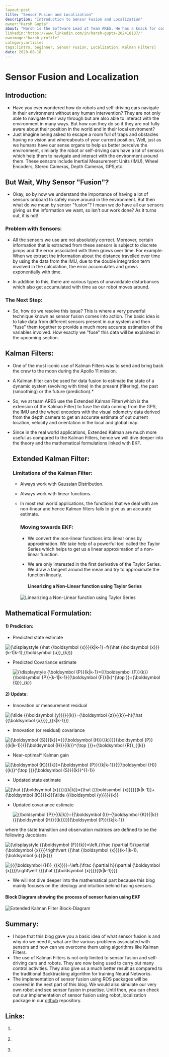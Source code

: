 ```yaml
---
layout:post
title: "Sensor Fusion and Localization"
description: "Introduction to Sensor Fusion and Localization"
owner:"Harsh Gupta"
about: "Harsh is the Software Lead at Team ARES. He has a knack for competitive programming, machine and deep learning and robotics."
linkedin:"https://www.linkedin.com/in/harsh-gupta-202418187/"
ownimage:"harsh_profile"
category:articles
tags:[intro, beginner, Sensor Fusion, Localization, Kalman Filters]
date: 2020-08-18
---
```


#  Sensor Fusion and Localization



## Introduction:

- Have you ever wondered how do robots and self-driving cars navigate in their environment without any human intervention? They are not only able to navigate their way through but are also able to interact with the environment in many ways. But how can they do so if they are not fully aware about their position in the world and in their local enviroment? 
- Just imagine being asked to escape a room full of traps and obstacles having no vision and whereabouts of your current position. Well, just as we humans have our sense organs to help us better perceive the environment, similarly the robot or self-driving cars have a lot of sensors which help them to navigate and interact with the environment around them. These sensors include Inertial Measurement Units (IMU), Wheel Encoders, Stereo Cameras, Depth Cameras, GPS,etc.

## But Wait, Why Sensor "Fusion"?

- Okay, so by now we understand the importance of having a lot of sensors onboard to safely move around in the environment. But then what do we mean by sensor "fusion"? I mean we do have all our sensors giving us the information we want, so isn't our work done? As it turns out, it is not! 

### Problem with Sensors:

- All the sensors we use are not absolutely correct. Moreover, certain information that is extracted from these sensors is subject to discrete jumps and the error associated with them grows over time. For example: When we extract the information about the distance travelled over time by using the data from the IMU, due to the double integration term involved in the calculation, the error accumulates and grows exponentially with time.

- In addition to this, there are various types of unavoidable disturbances which also get accumulated with time as our robot moves around.

### The Next Step:

- So, how do we resolve this issue? This is where a very powerful technique known as sensor fusion comes into action. The basic idea is to take data from different sensors present in our system and then "fuse" them together to provide a much more accurate estimation of the variables involved. How exactly we "fuse" this data will be explained in the upcoming section.

## Kalman Filters:

- One of the most iconic use of Kalman Filters was to send and bring back the crew to the moon during the Apollo 11 mission. 

- A Kalman filter can be used for data fusion to estimate the state of a dynamic system (evolving with time) in the present (filtering), the past (smoothing) or the future (prediction).* 

- So, we at team ARES use the Extended Kalman Filter(which is the extension of the Kalman Filter) to fuse the data coming from the GPS, the IMU and the wheel encoders with the visual odometry data derived from the depth camera to get an accurate estimate of out current location, velocity and orientation in the local and global map.

- Since in the real world applications, Extended Kalman are much more useful as compared to the Kalman Filters, hence we will dive deeper into the theory and the mathematical formulations linked with EKF. 

  

  ## Extended Kalman Filter:

  ### Limitations of the Kalman Filter:

  - Always work with Gaussian Distribution.

  - Always work with linear functions.

  - In most real world applications, the functions that we deal with are non-linear and hence Kalman filters fails to give us an accurate estimate.

    

    ### Moving towards EKF:

    - We convert the non-linear functions into linear ones by approximation. We take help of a powerful tool called the Taylor Series which helps to get us a linear approximation of a non-linear function. 

    - We are only interested in the first derivative of the Taylor Series. We draw a tangent around the mean and try to approximate the function linearly. 

      #### Linearizing a Non-Linear function using Taylor Series

    ![Linearizing a Non-Linear function using Taylor Series](https://miro.medium.com/max/634/1*bnzyD6t3pviEMlEndErMEg.jpeg)



## Mathematical Formulation:

#### 1) Prediction:

- Predicted state estimate

![{\displaystyle {\hat {\boldsymbol {x}}}_{k|k-1}=f({\hat {\boldsymbol {x}}}_{k-1|k-1},{\boldsymbol {u}}_{k})}](https://wikimedia.org/api/rest_v1/media/math/render/svg/bb90d364383982306ba9eff791e69e512ab13603)

- Predicted Covariance estimate

  ![{\displaystyle {\boldsymbol {P}}_{k|k-1}={{\boldsymbol {F}}_{k}}{\boldsymbol {P}}_{k-1|k-1}{{\boldsymbol {F}}_{k}^{\top }}+{\boldsymbol {Q}}_{k}}](https://wikimedia.org/api/rest_v1/media/math/render/svg/f9661a6d4993e4d0ef05d8191d2165749c767dc9)

#### 2) Update:

- Innovation or measurement residual

![{\tilde  {{\boldsymbol  {y}}}}_{{k}}={\boldsymbol  {z}}_{{k}}-h({\hat  {{\boldsymbol  {x}}}}_{{k|k-1}})](https://wikimedia.org/api/rest_v1/media/math/render/svg/5ccbaa00f4e79b8d412fe82451cdde024fe71312)

- Innovation (or residual) covariance

![{\boldsymbol  {S}}_{{k}}={{{\boldsymbol  {H}}_{{k}}}}{\boldsymbol  {P}}_{{k|k-1}}{{{\boldsymbol  {H}}_{{k}}^{\top }}}+{\boldsymbol  {R}}_{{k}}](https://wikimedia.org/api/rest_v1/media/math/render/svg/4c76fff15959980bfe6252d433e8afefb09cd2ef)

- Near-optimal* Kalman gain

![{\boldsymbol  {K}}_{{k}}={\boldsymbol  {P}}_{{k|k-1}}{{{\boldsymbol  {H}}_{{k}}^{\top }}}{\boldsymbol  {S}}_{{k}}^{{-1}}](https://wikimedia.org/api/rest_v1/media/math/render/svg/e18a0e284e91cbe44dfc9d079db4cb0964c308b7)

- Updated state estimate

![{\hat  {{\boldsymbol  {x}}}}_{{k|k}}={\hat  {{\boldsymbol  {x}}}}_{{k|k-1}}+{\boldsymbol  {K}}_{{k}}{\tilde  {{\boldsymbol  {y}}}}_{{k}}](https://wikimedia.org/api/rest_v1/media/math/render/svg/553617ff1809cab332edbc112e2ab40a319f4415)

- Updated covariance estimate

  ![{\boldsymbol  {P}}_{{k|k}}=({\boldsymbol  {I}}-{\boldsymbol  {K}}_{{k}}{{{\boldsymbol  {H}}_{{k}}}}){\boldsymbol  {P}}_{{k|k-1}}](https://wikimedia.org/api/rest_v1/media/math/render/svg/e6a2ac5ac0b73066b922fa9e8ada695935d0f45d)

where the state transition and observation matrices are defined to be the following Jacobians

![{\displaystyle {{\boldsymbol {F}}_{k}}=\left.{\frac {\partial f}{\partial {\boldsymbol {x}}}}\right\vert _{{\hat {\boldsymbol {x}}}_{k-1|k-1},{\boldsymbol {u}}_{k}}}](https://wikimedia.org/api/rest_v1/media/math/render/svg/0066adf747f84efb3a6ee9e167bc45ebfc09ad5d)

![{{{\boldsymbol  {H}}_{{k}}}}=\left.{\frac  {\partial h}{\partial {\boldsymbol  {x}}}}\right\vert _{{{\hat  {{\boldsymbol  {x}}}}_{{k|k-1}}}}](https://wikimedia.org/api/rest_v1/media/math/render/svg/bd13cc1b023148bc139982ef40209af87cfede75)

- We will not dive deeper into the mathematical part because this blog mainly focuses on the ideology and intuition behind fusing sensors. 

####    Block Diagram showing the process of sensor fusion using EKF

![Extended Kalman Filter Block-Diagram](https://www.researchgate.net/profile/Shijoh_V/publication/259885787/figure/fig2/AS:643946569023515@1530540234750/Block-diagram-of-state-estimator-The-n-dimensional-state-variable-x-with-mean-k-1-x.png)

## Summary:

- I hope that this blog gave you a basic idea of what sensor fusion is and why do we need it, what are the various problems associated with sensors and how can we overcome them using algorithms like Kalman Filters.
- The use of Kalman Filters is not only limited to sensor fusion and self-driving cars and robots. They are now being used to carry out many control activities. They also give us a much better result as compared to the traditional Backtracking algorithm for training Neural Networks.
- The implementation of sensor fusion using ROS packages will be covered in the next part of this blog. We would also simulate our very own robot and see sensor fusion in practise. Until then, you can check out our implementation of sensor fusion using robot_localization package in our [github](https://github.com/TeamARES/Sensor-Fusion) repository. 

## Links:

1) [](https://towardsdatascience.com/extended-kalman-filter-43e52b16757d)

2) [](https://www.bzarg.com/p/how-a-kalman-filter-works-in-pictures/)

3) [](https://www.youtube.com/watch?v=DE6Jn2cB4J4&t=2048s)
